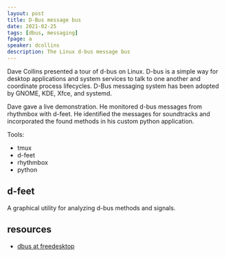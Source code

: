 ```yaml
---
layout: post
title: D-Bus message bus
date: 2021-02-25
tags: [dbus, messaging]
fpage: a
speaker: dcollins
description: The Linux d-bus message bus
---
```

Dave Collins presented a tour of d-bus on Linux. D-bus is a simple way for desktop applications and system services to talk to one another and coordinate process lifecycles. D-Bus messaging system has been adopted by GNOME, KDE, Xfce, and systemd.

Dave gave a live demonstration. He monitored d-bus messages from rhythmbox with d-feet. He identified the messages for soundtracks and incorporated the found methods in his custom python application.

Tools:

* tmux
* d-feet
* rhythmbox
* python

## d-feet

A graphical utility for analyzing d-bus methods and signals.

## resources

* [dbus at freedesktop]("https://dbus.freedesktop.org/doc/")

